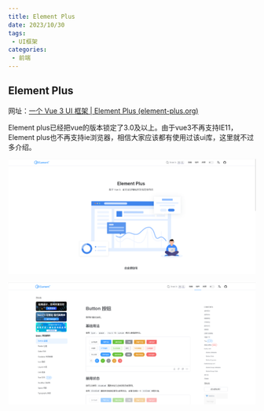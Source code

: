 ```yaml
---
title: Element Plus
date: 2023/10/30
tags:
 - UI框架
categories:
 - 前端
---
```

## Element Plus

网址：[一个 Vue 3 UI 框架 | Element Plus (element-plus.org)](https://element-plus.org/zh-CN/)

Element plus已经把vue的版本锁定了3.0及以上。由于vue3不再支持IE11，Element plus也不再支持ie浏览器，相信大家应该都有使用过该ui库，这里就不过多介绍。

![1698646622506](image/ElementPlus/1698646622506.png)

![1698646694677](image/ElementPlus/1698646694677.png)
